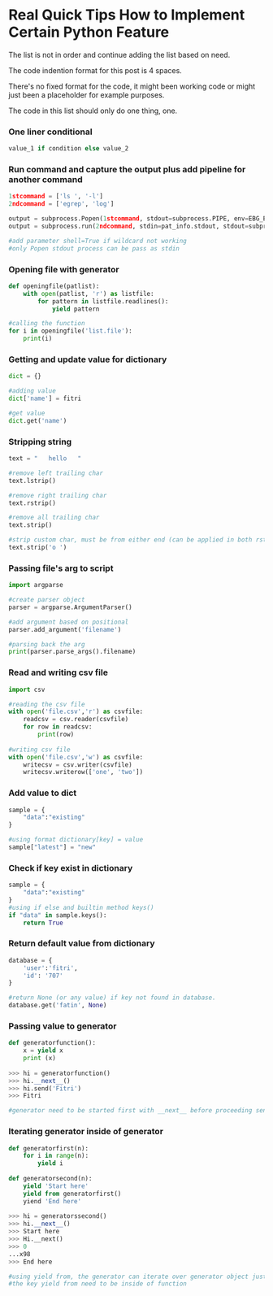 # Real Quick Tips How to Implement Certain Python Feature
The list is not in order and continue adding the list based on need.

The code indention format for this post is 4 spaces.

There's no fixed format for the code, it might been working code or might just been a placeholder for example purposes.

The code in this list should only do one thing, one.

### One liner conditional 
```python
value_1 if condition else value_2
```

### Run command and capture the output plus add pipeline for another command
```python
1stcommand = ['ls ', '-l']
2ndcommand = ['egrep', 'log']

output = subprocess.Popen(1stcommand, stdout=subprocess.PIPE, env=EBG_ENV)
output = subprocess.run(2ndcommand, stdin=pat_info.stdout, stdout=subprocess.PIPE)

#add parameter shell=True if wildcard not working
#only Popen stdout process can be pass as stdin
```

### Opening file with generator
```python
def openingfile(patlist):
    with open(patlist, 'r') as listfile:
        for pattern in listfile.readlines():
            yield pattern

#calling the function
for i in openingfile('list.file'):
    print(i)
```

### Getting and update value for dictionary
```python
dict = {}

#adding value
dict['name'] = fitri

#get value
dict.get('name')
```

### Stripping string
```python
text = "   hello   "

#remove left trailing char
text.lstrip()

#remove right trailing char
text.rstrip()

#remove all trailing char
text.strip()

#strip custom char, must be from either end (can be applied in both rstrip and lstrip)
text.strip('o ')
```
### Passing file's arg to script
```python
import argparse

#create parser object
parser = argparse.ArgumentParser()

#add argument based on positional
parser.add_argument('filename')

#parsing back the arg
print(parser.parse_args().filename)
```
### Read and writing csv file
```python
import csv

#reading the csv file
with open('file.csv','r') as csvfile:
    readcsv = csv.reader(csvfile)
    for row in readcsv:
        print(row)
        
#writing csv file
with open('file.csv','w') as csvfile:
    writecsv = csv.writer(csvfile)
    writecsv.writerow(['one', 'two'])
```
### Add value to dict
```python
sample = {
    "data":"existing"
}

#using format dictionary[key] = value
sample["latest"] = "new"
```
### Check if key exist in dictionary
```python
sample = {
    "data":"existing"
}
#using if else and builtin method keys()
if "data" in sample.keys():
    return True
```
### Return default value from dictionary
```python
database = {
    'user':'fitri',
    'id': '707'
}

#return None (or any value) if key not found in database.
database.get('fatin', None)

```
### Passing value to generator
```python
def generatorfunction():
    x = yield x
    print (x)
    
>>> hi = generatorfunction()
>>> hi.__next__()
>>> hi.send('Fitri')
>>> Fitri

#generator need to be started first with __next__ before proceeding sending the datatypes.

```
### Iterating generator inside of generator
```python
def generatorfirst(n):
    for i in range(n):
        yield i 
        
def generatorsecond(n):
    yield 'Start here'
    yield from generatorfirst()
    yiend 'End here'
    
>>> hi = generatorssecond()
>>> hi.__next__()
>>> Start here
>>> Hi.__next()
>>> 0
...x98
>>> End here

#using yield from, the generator can iterate over generator object just like loop
#the key yield from need to be inside of function

```
    
  
  
  
  
  
  
  
  
  
  
  
  
  
  
  
  
  
  
  
  
  
  
  
  
  
  
  
  
  
  
  
  
  
  
  
  
  
  
  
  
